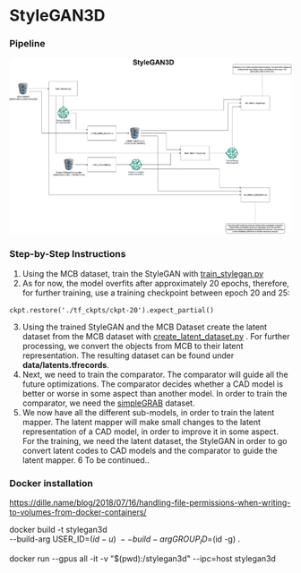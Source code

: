 # StyleGAN3D

### Pipeline

![image info](./documentation/StyleGAN_Diagramm(1).png)





### Step-by-Step Instructions

1. Using the MCB dataset, train the StyleGAN with [train_stylegan.py](./train_stylegan.py)
2. As for now, the model overfits after approximately 20 epochs, therefore, for further training, use a
training checkpoint between epoch 20 and 25:
```
ckpt.restore('./tf_ckpts/ckpt-20').expect_partial() 
```
3. Using the trained StyleGAN and the MCB Dataset create the latent dataset from the MCB dataset with [create_latent_dataset.py](./create_latent_dataset.py) . For further
processing, we convert the objects from MCB to their latent representation. The resulting dataset can be found under
**data/latents.tfrecords**.
4. Next, we need to train the comparator. The comparator will guide all the future optimizations. The comparator decides whether
a CAD model is better or worse in some aspect than another model. In order to train the comparator, we need the [simpleGRAB](data/simpleGRAB_1000.tfrecords)
dataset.
5. We now have all the different sub-models, in order to train the latent mapper. The latent mapper will make small changes to the latent representation of a CAD model,
in order to improve it in some aspect. For the training, we need the latent dataset, the StyleGAN in order to go convert latent codes to CAD models and the 
comparator to guide the latent mapper.
6 To be continued..

### Docker installation
https://dille.name/blog/2018/07/16/handling-file-permissions-when-writing-to-volumes-from-docker-containers/

docker build -t stylegan3d \
  --build-arg USER_ID=$(id -u) \
  --build-arg GROUP_ID=$(id -g) .

docker run --gpus all -it -v "$(pwd):/stylegan3d" --ipc=host stylegan3d

